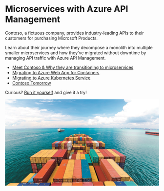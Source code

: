 # Microservices with Azure API Management
Contoso, a fictuous company, provides industry-leading APIs to their customers for purchasing Microsoft Products.

Learn about their journey where they decompose a monolith into multiple smaller microservices and how they've migrated without downtime by managing API traffic with Azure API Management.

- [Meet Contoso & Why they are transitioning to microservices](./docs/meet-contoso.md)
- [Migrating to Azure Web App for Containers](./docs/migrating-to-web-app-for-containers.md)
- [Migrating to Azure Kubernetes Service](./docs/migrating-to-kubernetes.md)
- [Contoso Tomorrow](./docs/contoso-tomorrow.md)

Curious? [Run it yourself](/deploy) and give it a try!

![](./media/contoso.jpg)
